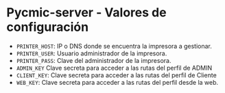# Pycmic-server - Valores de configuración

- `PRINTER_HOST`: IP o DNS donde se encuentra la impresora a gestionar.
- `PRINTER_USER`: Usuario administrador de la impresora.
- `PRINTER_PASS`: Clave del administrador de la impresora.
- `ADMIN_KEY` Clave secreta para acceder a las rutas del perfil de ADMIN
- `CLIENT_KEY`: Clave secreta para acceder a las rutas del perfil de Cliente
- `WEB_KEY`: Clave secreta para acceder a las rutas del perfil desde la web.